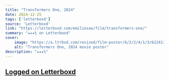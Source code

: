 ```yaml
---
title: "Transformers One, 2024"
date: 2024-12-25
tags: ['letterboxd']
source: 'Letterboxd'
link: "https://letterboxd.com/emiliosao/film/transformers-one/"
summary: "★★★½ on Letterboxd"
cover:
    image: "https://a.ltrbxd.com/resized/film-poster/6/2/2/4/1/3/622413-transformers-one-0-600-0-900-crop.jpg?v=b86bf0cdb6"
    alt: "Transformers One, 2024 movie poster"
description: "★★★½"
---
```

## [Logged on Letterboxd](https://letterboxd.com/emiliosao/film/transformers-one/)

